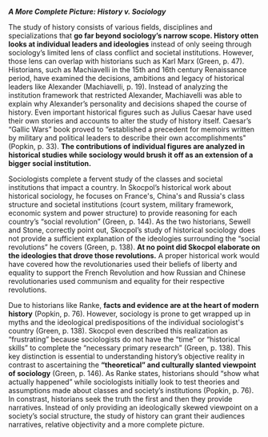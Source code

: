 ***A More Complete Picture: History v. Sociology***

The study of history consists of various fields, disciplines and specializations that **go far beyond sociology’s narrow scope. History otten looks at individual leaders and ideologies** instead of only seeing through sociology’s limited lens of class conflict and societal institutions. However, those lens can overlap with historians such as Karl Marx (Green, p. 47). Historians, such as Machiavelli in the 15th and 16th century Renaissance period, have examined the decisions, ambitions and legacy of historical leaders like Alexander (Machiavelli, p. 19). Instead of analyzing the institution framework that restricted Alexander, Machiavelli was able to explain why Alexander’s personality and decisions shaped the course of history.  Even important historical figures such as Julius Caesar have used their own stories and accounts to alter the study of history itself. Caesar’s “Gallic Wars” book proved to “established a precedent for memoirs written by military and political leaders to describe their own accomplishments" (Popkin, p. 33). **The contributions of individual figures are analyzed in historical studies while sociology would brush it off as an extension of a bigger social institution.** 

Sociologists complete a fervent study of the classes and societal institutions that impact a country. In Skocpol’s historical work about historical sociology, he focuses on France's, China's and Russia's class structure and societal institutions (court system, military framework, economic system and power structure) to provide reasoning for each country’s “social revolution” (Green, p. 144). As the two historians, Sewell and Stone, correctly point out, Skocpol’s study of historical sociology does not provide a sufficient explanation of the ideologies surrounding the “social revolutions” he covers (Green, p. 138). **At no point did Skocpol elaborate on the ideologies that drove those revolutions.** A proper historical work would have covered how the revolutionaries used their beliefs of liberty and equality to support the French Revolution and how Russian and Chinese revolutionaries used communism and equality for their respective revolutions. 

Due to historians like Ranke, **facts and evidence are at the heart of modern history** (Popkin, p. 76). However, sociology is prone to get wrapped up in myths and the ideological predispositions of the individual sociologist's country (Green, p. 138). Skocpol even described this realization as “frustrating” because sociologists do not have the “time” or “historical skills” to complete the “necessary primary research” (Green, p. 138). This key distinction is essential to understanding history’s objective reality in contrast to ascertaining the **“theoretical” and culturally slanted viewpoint of sociology** (Green, p. 146). As Ranke states, historians should “show what actually happened” while sociologists initially look to test theories and assumptions made about classes and society’s institutions (Popkin, p. 76). In constrast, historians seek the truth the first and then they provide narratives. Instead of only providing an ideologically skewed viewpoint on a society’s social structure, the study of history can grant their audiences narratives, relative objectivity and a more complete picture. 
